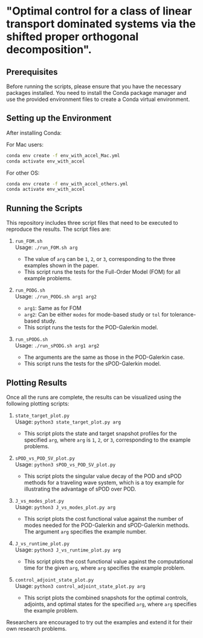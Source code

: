 # "Optimal control for a class of linear transport dominated systems via the shifted proper orthogonal decomposition".

## Prerequisites

Before running the scripts, please ensure that you have the necessary packages installed. You need to install the Conda package manager and use the provided environment files to create a Conda virtual environment.

## Setting up the Environment

After installing Conda:

For Mac users:

```bash
conda env create -f env_with_accel_Mac.yml
conda activate env_with_accel
```

For other OS:

```bash
conda env create -f env_with_accel_others.yml
conda activate env_with_accel
```


## Running the Scripts

This repository includes three script files that need to be executed to reproduce the results. The script files are:

1. `run_FOM.sh`  
   Usage: `./run_FOM.sh arg`  
   - The value of `arg` can be `1`, `2`, or `3`, corresponding to the three examples shown in the paper.  
   - This script runs the tests for the Full-Order Model (FOM) for all example problems.

2. `run_PODG.sh`  
   Usage: `./run_PODG.sh arg1 arg2`  
   - `arg1`: Same as for FOM  
   - `arg2`: Can be either `modes` for mode-based study or `tol` for tolerance-based study.  
   - This script runs the tests for the POD-Galerkin model.

3. `run_sPODG.sh`  
   Usage: `./run_sPODG.sh arg1 arg2`  
   - The arguments are the same as those in the POD-Galerkin case.  
   - This script runs the tests for the sPOD-Galerkin model.

## Plotting Results

Once all the runs are complete, the results can be visualized using the following plotting scripts:

1. `state_target_plot.py`  
   Usage: `python3 state_target_plot.py arg`  
   - This script plots the state and target snapshot profiles for the specified `arg`, where `arg` is `1`, `2`, or `3`, corresponding to the example problems.

2. `sPOD_vs_POD_SV_plot.py`  
   Usage: `python3 sPOD_vs_POD_SV_plot.py`  
   - This script plots the singular value decay of the POD and sPOD methods for a traveling wave system, which is a toy example for illustrating the advantage of sPOD over POD.

3. `J_vs_modes_plot.py`  
   Usage: `python3 J_vs_modes_plot.py arg`  
   - This script plots the cost functional value against the number of modes needed for the POD-Galerkin and sPOD-Galerkin methods. The argument `arg` specifies the example number.

4. `J_vs_runtime_plot.py`  
   Usage: `python3 J_vs_runtime_plot.py arg`  
   - This script plots the cost functional value against the computational time for the given `arg`, where `arg` specifies the example problem.

5. `control_adjoint_state_plot.py`  
   Usage: `python3 control_adjoint_state_plot.py arg`  
   - This script plots the combined snapshots for the optimal controls, adjoints, and optimal states for the specified `arg`, where `arg` specifies the example problem.


Researchers are encouraged to try out the examples and extend it for their own research problems.
